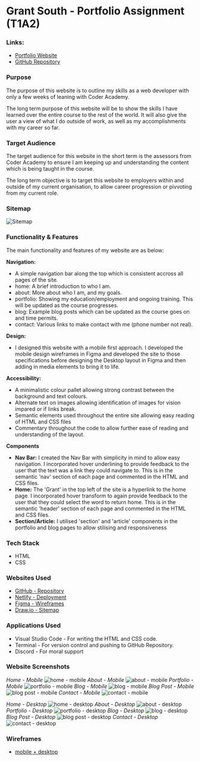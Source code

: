 # Grant South - Portfolio Assignment (T1A2)

### Links:
- [Portfolio Website](https://grant-south.au)
- [GitHub Repository](https://github.com/grants77/T1A2)

### Purpose
The purpose of this website is to outline my skills as a web developer with only a few weeks of leaning with Coder Academy.

The long term purpose of this website will be to show the skills I have learned over the entire course to the rest of the world. It will also give the user a view of what I do outside of work, as well as my accomplishments with my career so far.

### Target Audience
The target audience for this website in the short term is the assessors from Coder Academy to ensure I am keeping up and understanding the content which is being taught in the course.

The long term objective is to target this website to employers within and outside of my current organisation, to allow career progression or pivvoting from my current role.

### Sitemap
![Sitemap](/docs/Sitemap.gif)

### Functionality & Features
The main functionality and features of my website are as below:

**Navigation:**
- A simple navigation bar along the top which is consistent accross all pages of the site.
 - home: A brief introduction to who I am.
 - about: More about who I am, and my goals.
 - portfolio: Showing my education/employment and ongoing training. This will be updated as the course progresses.
 - blog: Example blog posts which can be updated as the course goes on and time permits.
 - contact: Various links to make contact with me (phone number not real).

 **Design:**
 - I designed this website with a mobile first approach. I developed the mobile design wireframes in Figma and developed the site to those specifications before designing the Desktop layout in Figma and then adding in media elements to bring it to life.


**Accessibility:**
- A minimalistic colour pallet allowing strong contrast between the background and text colours.
- Alternate text on images allowing identification of images for vision impared or if links break.
- Semantic elements used throughout the entire site allowing easy reading of HTML and CSS files
- Commentary throughout the code to allow further ease of reading and understanding of the layout.

**Components**
- **Nav Bar:** I created the Nav Bar with simplicity in mind to allow easy navigation. I incorporated hover underlining to provide feedback to the user that the text was a link they could navigate to. This is in the semantic 'nav' section of each page and commented in the HTML and CSS files.
- **Home:** The 'Grant' in the top left of the site is a hyperlink to the home page. I incorporated hover transform to again provide feedback to the user that they could select the word to return home. This is in the semantic 'header' section of each page and commented in the HTML and CSS files.
- **Section/Article:** I utilised 'section' and 'article' components in the portfolio and blog pages to allow stilising and responsiveness 


### Tech Stack
- HTML
- CSS

### Websites Used
- [GitHub - Repository](https://github.com)
- [Netlify - Deployment](https://netlify.com)
- [Figma - Wireframes](https://figma.com)
- [Draw.io - Sitemap](https://draw.io)

### Applications Used
- Visual Studio Code - For writing the HTML and CSS code.
- Terminal - For version control and pushing to GitHub Repository.
- Discord - For moral support

### Website Screenshots

_Home - Mobile_
![home - mobile](/docs/screenshots/m-home.PNG)
_About - Mobile_
![about - mobile](/docs/screenshots/m-about.PNG)
_Portfolio - Mobile_
![portfolio - mobile](/docs/screenshots/m-portfolio.PNG)
_Blog - Mobile_
![blog - mobile](/docs/screenshots/m-blog.PNG)
_Blog Post - Mobile_
![blog post - mobile](/docs/screenshots/m-blogpost.PNG)
_Contact - Mobile_
![contact - mobile](/docs/screenshots/m-contact.PNG)

_Home - Desktop_
![home - desktop](/docs/screenshots/d-home.png)
_About - Desktop_
![about - desktop](/docs/screenshots/d-about.png)
_Portfolio - Desktop_
![portfolio - desktop](/docs/screenshots/d-portfolio.png)
_Blog - Desktop_
![blog - desktop](/docs/screenshots/d-blog.png)
_Blog Post - Desktop_
![blog post - desktop](/docs/screenshots/d-blogpost.png)
_Contact - Desktop_
![contact - desktop](/docs/screenshots/d-contact.png)

### Wireframes

- [mobile + desktop](/docs/Mobile+Desktop%20Wireframes.pdf)
